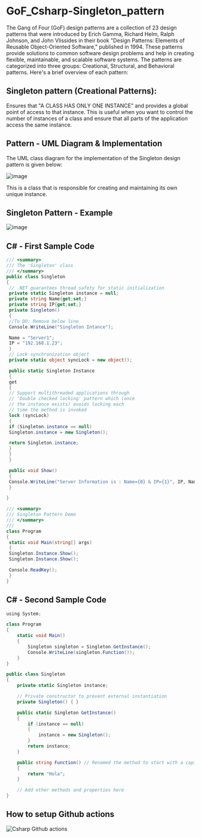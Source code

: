 # GoF_Csharp-Singleton_pattern

The Gang of Four (GoF) design patterns are a collection of 23 design patterns that were introduced by Erich Gamma, Richard Helm, Ralph Johnson, and John Vlissides in their book "Design Patterns: Elements of Reusable Object-Oriented Software," published in 1994. These patterns provide solutions to common software design problems and help in creating flexible, maintainable, and scalable software systems. The patterns are categorized into three groups: Creational, Structural, and Behavioral patterns. Here's a brief overview of each pattern:

## Singleton pattern (Creational Patterns):
Ensures that "A CLASS HAS ONLY ONE INSTANCE" and provides a global point of access to that instance. This is useful when you want to control the number of instances of a class and ensure that all parts of the application access the same instance.

##  Pattern - UML Diagram & Implementation
The UML class diagram for the implementation of the Singleton design pattern is given below:

![image](https://github.com/luiscoco/GoF_Csharp-1.Singleton_pattern/assets/32194879/d899fc9f-a15f-4f9d-ad28-f7ad918e56b0)

This is a class that is responsible for creating and maintaining its own unique instance.

## Singleton Pattern - Example

![image](https://github.com/luiscoco/GoF_Csharp-1.Singleton_pattern/assets/32194879/6058c16d-2e94-4479-8f39-4ba3130f5ee0)

## C# - First Sample Code

```csharp
/// <summary>
/// The 'Singleton' class
/// </summary>
public class Singleton
{
 // .NET guarantees thread safety for static initialization
 private static Singleton instance = null;
 private string Name{get;set;}
 private string IP{get;set;}
 private Singleton()
 {
 //To DO: Remove below line
 Console.WriteLine("Singleton Intance");

 Name = "Server1";
 IP = "192.168.1.23";
 }
 // Lock synchronization object
 private static object syncLock = new object();

 public static Singleton Instance
 {
 get
 {
 // Support multithreaded applications through
 // 'Double checked locking' pattern which (once
 // the instance exists) avoids locking each
 // time the method is invoked
 lock (syncLock)
 {
 if (Singleton.instance == null)
 Singleton.instance = new Singleton();

 return Singleton.instance;
 }
 }
 }

 public void Show()
 {
 Console.WriteLine("Server Information is : Name={0} & IP={1}", IP, Name);
 }

}

/// <summary>
/// Singleton Pattern Demo
/// </summary>
/// 
class Program
{
 static void Main(string[] args)
 {
 Singleton.Instance.Show();
 Singleton.Instance.Show();

 Console.ReadKey();
 }
}
```

## C# - Second Sample Code

```csharp
﻿using System;

class Program
{
    static void Main()
    {
        Singleton singleton = Singleton.GetInstance();
        Console.WriteLine(singleton.Function());
    }
}

public class Singleton
{
    private static Singleton instance;

    // Private constructor to prevent external instantiation
    private Singleton() { }

    public static Singleton GetInstance()
    {
        if (instance == null)
        {
            instance = new Singleton();
        }
        return instance;
    }

    public string Function() // Renamed the method to start with a capital letter
    {
        return "Hola";
    }

    // Add other methods and properties here
}
```

## How to setup Github actions

![Csharp Github actions](https://github.com/luiscoco/GoF_Csharp-1.Singleton_pattern/assets/32194879/8e86c080-bdd5-4a39-97ef-b877647a3217)


